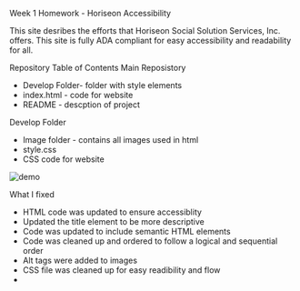 Week 1 Homework - Horiseon Accessibility

This site desribes the efforts that Horiseon Social Solution Services, Inc. offers. This site is fully ADA compliant for easy accessibility and readability for all.

Repository Table of Contents
  Main Reposistory
   - Develop Folder- folder with style elements
   - index.html - code for website
   - README - descption of project
    
  Develop Folder 
   - Image folder - contains all images used in html
   - style.css 
   - CSS code for website


![demo](https://user-images.githubusercontent.com/74063810/100565429-98cab400-3291-11eb-926d-686edef09dd7.png)

  What I fixed
   - HTML code was updated to ensure accessiblity 
   - Updated the title element to be more descriptive
   - Code was updated to include semantic HTML elements
   - Code was cleaned up and ordered to follow a logical and sequential order
   - Alt tags were added to images
   - CSS file was cleaned up for easy readibility and flow
   - 
